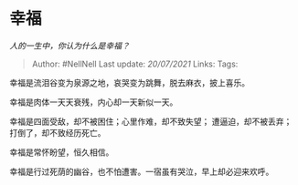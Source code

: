 # 幸福
*人的一生中，你认为什么是幸福？*

> Author: #NellNell 
> Last update: *20/07/2021* 
> Links:
> Tags:  

幸福是流泪谷变为泉源之地，哀哭变为跳舞，脱去麻衣，披上喜乐。

幸福是肉体一天天衰残，内心却一天新似一天。

幸福是四面受敌，却不被困住；心里作难，却不致失望； 遭逼迫，却不被丢弃；打倒了，却不致经历死亡。

幸福是常怀盼望，恒久相信。

幸福是行过死荫的幽谷，也不怕遭害。一宿虽有哭泣，早上却必迎来欢呼。

  
